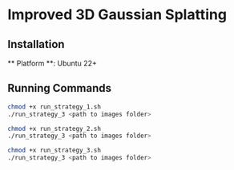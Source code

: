 #  Improved 3D Gaussian Splatting


## Installation

** Platform **: Ubuntu 22+

## Running Commands
```bash
chmod +x run_strategy_1.sh
./run_strategy_3 <path to images folder>
```


```bash
chmod +x run_strategy_2.sh
./run_strategy_3 <path to images folder>
```


```bash
chmod +x run_strategy_3.sh
./run_strategy_3 <path to images folder>
```


